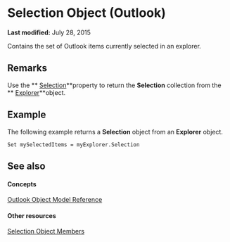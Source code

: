 
# Selection Object (Outlook)

 **Last modified:** July 28, 2015

Contains the set of Outlook items currently selected in an explorer.

## Remarks

Use the  ** [Selection](11002043-9dab-a5ad-b36e-52ddb04c1859.md)**property to return the  **Selection** collection from the ** [Explorer](026591e5-049f-503a-4166-34e6dbc225fb.md)**object.


## Example

The following example returns a  **Selection** object from an **Explorer** object.


```
Set mySelectedItems = myExplorer.Selection
```


## See also


#### Concepts


 [Outlook Object Model Reference](73221b13-d8d8-99b8-3394-b95dbbfd5ddc.md)
#### Other resources


 [Selection Object Members](c79922d4-aa76-ff48-f163-8161fa1ae0a8.md)
